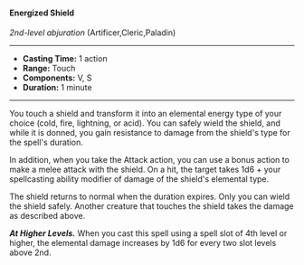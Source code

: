 #### Energized Shield
*2nd-level abjuration* (Artificer,Cleric,Paladin)
___
- **Casting Time:** 1 action
- **Range:** Touch
- **Components:** V, S
- **Duration:** 1 minute
---
You touch a shield and transform it into an
elemental energy type of your choice (cold, fire,
lightning, or acid). You can safely wield the shield,
and while it is donned, you gain resistance to
damage from the shield's type for the spell's
duration.

In addition, when you take the Attack action, you
can use a bonus action to make a melee attack with the shield. On a hit, the target takes 1d6 + your
spellcasting ability modifier of damage of the
shield's elemental type.

The shield returns to normal when the duration
expires. Only you can wield the shield safely.
Another creature that touches the shield takes the
damage as described above.

***At Higher Levels.***  When you cast this spell using
a spell slot of 4th level or higher, the elemental
damage increases by 1d6 for every two slot levels
above 2nd.
